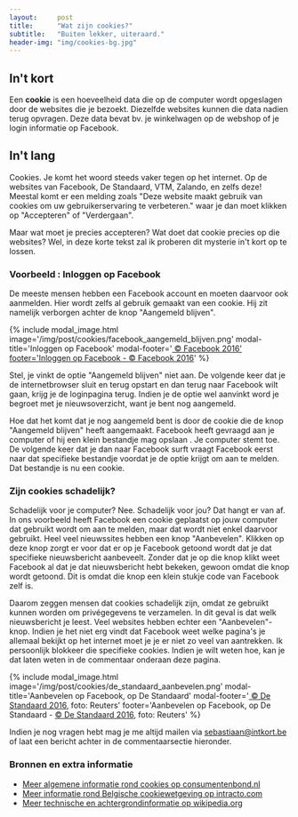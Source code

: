 ```yaml
---
layout:     post
title:      "Wat zijn cookies?"
subtitle:   "Buiten lekker, uiteraard."
header-img: "img/cookies-bg.jpg"
---
```

## In\'t kort

Een **cookie** is een hoeveelheid data die op de computer wordt opgeslagen door de websites die je bezoekt. Diezelfde websites kunnen die data nadien terug opvragen. Deze data bevat bv. je winkelwagen op de webshop of je login informatie op Facebook.

## In\'t lang
Cookies. Je komt het woord steeds vaker tegen op het internet. Op de websites van Facebook, De Standaard, VTM, Zalando, en zelfs deze! Meestal komt er een melding zoals "Deze website maakt gebruik van cookies om uw gebruikerservaring te verbeteren." waar je dan moet klikken op "Accepteren" of "Verdergaan".

Maar wat moet je precies accepteren? Wat doet dat cookie precies op die websites? Wel, in deze korte tekst zal ik proberen dit mysterie in't kort op te lossen.

### Voorbeeld : Inloggen op Facebook
De meeste mensen hebben een Facebook account en moeten daarvoor ook aanmelden. Hier wordt zelfs al gebruik gemaakt van een cookie. Hij zit namelijk verborgen achter de knop "Aangemeld blijven".

{% include modal_image.html image='/img/post/cookies/facebook_aangemeld_blijven.png' modal-title='Inloggen op Facebook' modal-footer='<a href="https://www.facebook.com/"> &copy; Facebook 2016' footer='Inloggen op Facebook - <a href="https://www.facebook.com/"> &copy; Facebook 2016</a>' %}

Stel, je vinkt de optie "Aangemeld blijven" niet aan. De volgende keer dat je de internetbrowser sluit en terug opstart en dan terug naar Facebook wilt gaan, krijg je de loginpagina terug. Indien je de optie wel aanvinkt word je begroet met je nieuwsoverzicht, want je bent nog aangemeld.

Hoe dat het komt dat je nog aangemeld bent is door de cookie die de knop "Aangemeld blijven" heeft aangemaakt. Facebook heeft gevraagd aan je computer of hij een klein bestandje mag opslaan . Je computer stemt toe. De volgende keer dat je dan naar Facebook surft vraagt Facebook eerst naar dat specifieke bestandje voordat je de optie krijgt om aan te melden. Dat bestandje is nu een cookie.

### Zijn cookies schadelijk?
Schadelijk voor je computer? Nee. Schadelijk voor jou? Dat hangt er van af. In ons voorbeeld heeft Facebook een cookie geplaatst op jouw computer dat gebruikt wordt om aan te melden, maar dat wordt niet enkel daarvoor gebruikt. Heel veel nieuwssites hebben een knop "Aanbevelen". Klikken op deze knop zorgt er voor dat er op je Facebook getoond wordt dat je dat specifieke nieuwsbericht aanbeveelt. Zonder dat je op die knop klikt weet Facebook al dat je dat nieuwsbericht hebt bekeken, gewoon omdat die knop wordt getoond. Dit is omdat die knop een klein stukje code van Facebook zelf is.

Daarom zeggen mensen dat cookies schadelijk zijn, omdat ze gebruikt kunnen worden om privégegevens te verzamelen. In dit geval is dat welk nieuwsbericht je leest. Veel websites hebben echter een "Aanbevelen"-knop. Indien je het niet erg vindt dat Facebook weet welke pagina's je allemaal bekijkt op het internet moet je je er niet zo veel van aantrekken. Ik persoonlijk blokkeer die specifieke cookies. Indien je wilt weten hoe, kan je dat laten weten in de commentaar onderaan deze pagina.

{% include modal_image.html image='/img/post/cookies/de_standaard_aanbevelen.png' modal-title='Aanbevelen op Facebook, op De Standaard' modal-footer='<a href="http://www.standaard.be/cnt/dmf20150925_01887945"> &copy; De Standaard 2016</a>, foto: Reuters' footer='Aanbevelen op Facebook, op De Standaard - <a href="http://www.standaard.be/cnt/dmf20150925_01887945"> &copy; De Standaard 2016</a>, foto: Reuters' %}

Indien je nog vragen hebt mag je me altijd mailen via <sebastiaan@intkort.be> of laat een bericht achter in de commentaarsectie hieronder.

### Bronnen en extra informatie

- [Meer algemene informatie rond cookies op consumentenbond.nl](http://www.consumentenbond.nl/veilig-online/extra/wat-zijn-cookies/ "meer algemene informatie rond cookies op consumentenbond.nl")
- [Meer informatie rond Belgische cookiewetgeving op intracto.com](http://www.intracto.com/nl/blog/de-belgische-cookiewetgeving-doorgelicht "meer informatie rond Belgische cookiewetgeving op intracto.com")
- [Meer technische en achtergrondinformatie op wikipedia.org](https://nl.wikipedia.org/wiki/Cookie_(internet) "meer technische en achtergrondinformatie op wikipedia.org")
